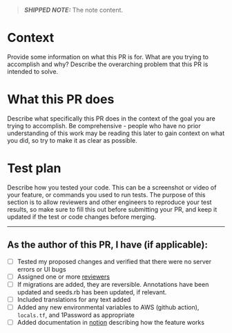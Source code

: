 > **_SHIPPED NOTE:_**  The note content.

# Context
Provide some information on what this PR is for. What are you trying to accomplish and why? Describe the overarching
problem that this PR is intended to solve.

# What this PR does
Describe what specifically this PR does in the context of the goal you are trying to accomplish. 
Be comprehensive - people who have no prior understanding of this work may be reading this later to gain 
context on what you did, so try to make it as clear as possible.

# Test plan
Describe how you tested your code. This can be a screenshot or video of your feature, or commands you used to run tests.
The purpose of this section is to allow reviewers and other engineers to reproduce your test results, so make sure to fill
this out before submitting your PR, and keep it updated if the test or code changes before merging. 

--- 

## As the author of this PR, I have (if applicable):

- [ ] Tested my proposed changes and verified that there were no server errors or UI bugs
- [ ] Assigned one or more [reviewers](https://www.notion.so/Code-Reviews-0c16b837cc4b418c904ed39691c193fe#2e862cf919f14c95937e4d373f218ad6) 
- [ ] If migrations are added, they are reversible. Annotations have been updated and seeds.rb has been updated, if relevant.
- [ ] Included translations for any text added
- [ ] Added any new environmental variables to AWS (github action), `locals.tf`, and 1Password as appropriate
- [ ] Added documentation in [notion](https://www.notion.so/Product-and-Engineering-e965393fa4154611b4b008d9adb08e86) describing how the feature works

